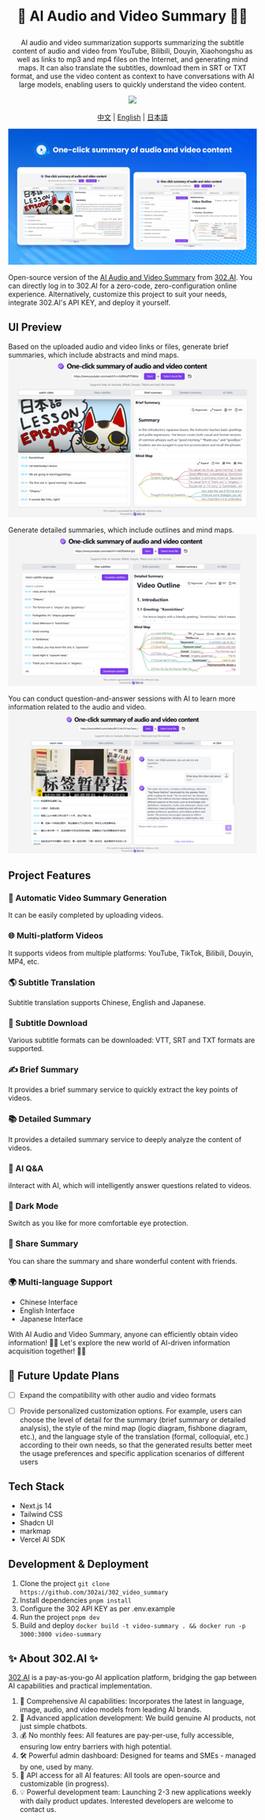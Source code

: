 # <p align="center">🎥 AI Audio and Video Summary 🚀✨</p>

<p align="center">AI audio and video summarization supports summarizing the subtitle content of audio and video from YouTube, Bilibili, Douyin, Xiaohongshu as well as links to mp3 and mp4 files on the Internet, and generating mind maps. It can also translate the subtitles, download them in SRT or TXT format, and use the video content as context to have conversations with AI large models, enabling users to quickly understand the video content.</p>

<p align="center"><a href="https://302.ai/tools/word/" target="blank"><img src="https://file.302ai.cn/gpt/imgs/github/302_badge.png" /></a></p >

<p align="center"><a href="README_zh.md">中文</a> | <a href="README.md">English</a> | <a href="README_ja.md">日本語</a></p>

![Interface Preview](docs/音视频总结en.png) 

Open-source version of the [AI Audio and Video Summary](https://302.ai/tools/videosum/) from [302.AI](https://302.ai).
You can directly log in to 302.AI for a zero-code, zero-configuration online experience.
Alternatively, customize this project to suit your needs, integrate 302.AI's API KEY, and deploy it yourself.

## UI Preview
Based on the uploaded audio and video links or files, generate brief summaries, which include abstracts and mind maps.
![Interface Preview](docs/视频摘要英1.png)     

Generate detailed summaries, which include outlines and mind maps.
![Interface Preview](docs/视频摘要英2.png)     

You can conduct question-and-answer sessions with AI to learn more information related to the audio and video.
![Interface Preview](docs/视频摘要英3.png)

## Project Features
### 🎥 Automatic Video Summary Generation
It can be easily completed by uploading videos.
### 🌐 Multi-platform Videos
It supports videos from multiple platforms: YouTube, TikTok, Bilibili, Douyin, MP4, etc.
### 🌎 Subtitle Translation
Subtitle translation supports Chinese, English and Japanese.
### 📄 Subtitle Download
Various subtitle formats can be downloaded: VTT, SRT and TXT formats are supported.
### ✍️ Brief Summary
It provides a brief summary service to quickly extract the key points of videos.
### 📚 Detailed Summary
It provides a detailed summary service to deeply analyze the content of videos.
### 🤖 AI Q&A 
iInteract with AI, which will intelligently answer questions related to videos.
### 🌙 Dark Mode
Switch as you like for more comfortable eye protection.
### 🔗 Share Summary
You can share the summary and share wonderful content with friends.
### 🌍 Multi-language Support
- Chinese Interface
- English Interface
- Japanese Interface

With AI Audio and Video Summary, anyone can efficiently obtain video information! 🎉🎥 Let's explore the new world of AI-driven information acquisition together! 🌟🚀

## 🚩 Future Update Plans 
- [ ] Expand the compatibility with other audio and video formats
- [ ] Provide personalized customization options. For example, users can choose the level of detail for the summary (brief summary or detailed analysis), the style of the mind map (logic diagram, fishbone diagram, etc.), and the language style of the translation (formal, colloquial, etc.) according to their own needs, so that the generated results better meet the usage preferences and specific application scenarios of different users


## Tech Stack
- Next.js 14
- Tailwind CSS
- Shadcn UI
- markmap
- Vercel AI SDK

## Development & Deployment
1. Clone the project `git clone https://github.com/302ai/302_video_summary`
2. Install dependencies `pnpm install`
3. Configure the 302 API KEY as per .env.example
4. Run the project `pnpm dev`
5. Build and deploy `docker build -t video-summary . && docker run -p 3000:3000 video-summary`


## ✨ About 302.AI ✨
[302.AI](https://302.ai) is a pay-as-you-go AI application platform, bridging the gap between AI capabilities and practical implementation.
1. 🧠 Comprehensive AI capabilities: Incorporates the latest in language, image, audio, and video models from leading AI brands.
2. 🚀 Advanced application development: We build genuine AI products, not just simple chatbots.
3. 💰 No monthly fees: All features are pay-per-use, fully accessible, ensuring low entry barriers with high potential.
4. 🛠 Powerful admin dashboard: Designed for teams and SMEs - managed by one, used by many.
5. 🔗 API access for all AI features: All tools are open-source and customizable (in progress).
6. 💡 Powerful development team: Launching 2-3 new applications weekly with daily product updates. Interested developers are welcome to contact us.
